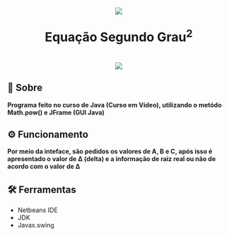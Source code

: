 <h1 align="center">
  <img src="https://user-images.githubusercontent.com/84540551/140655684-de8de82a-9e66-4971-8e5e-323d6e2905d1.png"/>
  <p>Equação Segundo Grau<sup>2</p>
</h1>

<h1 align="center">
   <img src="https://media.giphy.com/media/WPyn0RidUY9bV1WLE9/giphy.gif">
</h1>

## 🚨 Sobre
  **Programa feito no curso de Java (Curso em Vídeo), utilizando o metódo Math.pow() e JFrame (GUI Java)**
  
## ⚙️ Funcionamento
  **Por meio da inteface, são pedidos os valores de A, B e C, após isso é apresentado o valor de Δ (delta) e a informação de raiz real ou não de acordo com o valor de Δ**

## 🛠️ Ferramentas
- Netbeans IDE
- JDK
- Javax.swing
